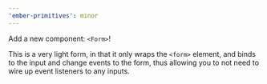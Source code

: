 ```yaml
---
'ember-primitives': minor
---
```


Add a new component: `<Form>`!

This is a very light form, in that it only wraps the `<form>` element, and binds to the input and change events to the form, thus allowing you to not need to wire up event listeners to any inputs.
